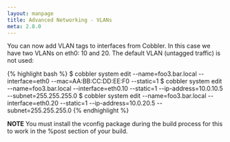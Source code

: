```yaml
---
layout: manpage
title: Advanced Networking - VLANs
meta: 2.8.0
---
```


You can now add VLAN tags to interfaces from Cobbler. In this case we have two VLANs on eth0: 10 and 20. The default VLAN (untagged traffic) is not used:

{% highlight bash %}
$ cobbler system edit --name=foo3.bar.local --interface=eth0 --mac=AA:BB:CC:DD:EE:F0 --static=1 
$ cobbler system edit --name=foo3.bar.local --interface=eth0.10 --static=1 --ip-address=10.0.10.5 --subnet=255.255.255.0 
$ cobbler system edit --name=foo3.bar.local --interface=eth0.20 --static=1 --ip-address=10.0.20.5 --subnet=255.255.255.0
{% endhighlight %}

**NOTE** You must install the vconfig package during the build process for this to work in the %post section of your build.

